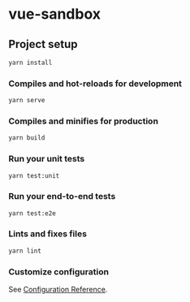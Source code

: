 # vue-sandbox

## Project setup
```bash
yarn install
```

### Compiles and hot-reloads for development
```bash
yarn serve
```

### Compiles and minifies for production
```bash
yarn build
```

### Run your unit tests
```bash
yarn test:unit
```

### Run your end-to-end tests
```bash
yarn test:e2e
```

### Lints and fixes files
```bash
yarn lint
```

### Customize configuration
See [Configuration Reference](https://cli.vuejs.org/config/).
